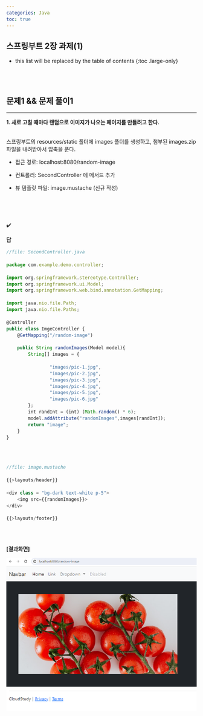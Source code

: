 ```yaml
---
categories: Java
toc: true
---
```


## 스프링부트 2장 과제(1)
* this list will be replaced by the table of contents
{:toc .large-only}
  <br> 
  <br>
  <br>
  <br>

## 문제1 && 문제 풀이1
___
**1. 새로 고칠 때마다 랜덤으로 이미지가 나오는 페이지를 만들려고 한다.**
<br>
<br>

스프링부트의 resources/static 폴더에 images 폴더를 생성하고, 첨부된 images.zip 파일을 내려받아서 압축을 푼다.
<br>

* 접근 경로: localhost:8080/random-image <br>

* 컨트롤러: SecondController 에 메서드 추가 <br>
* 뷰 템플릿 파일: image.mustache (신규 작성)

<br>
<br>
<br>

✔️
<br>

**답**
<br>
```js
//file: SecondController.java

package com.example.demo.controller;

import org.springframework.stereotype.Controller;
import org.springframework.ui.Model;
import org.springframework.web.bind.annotation.GetMapping;

import java.nio.file.Path;
import java.nio.file.Paths;

@Controller
public class ImgeController {
    @GetMapping("/random-image")

    public String randomImages(Model model){
        String[] images = {

                "images/pic-1.jpg",
                "images/pic-2.jpg",
                "images/pic-3.jpg",
                "images/pic-4.jpg",
                "images/pic-5.jpg",
                "images/pic-6.jpg"
        };
        int randInt = (int) (Math.random() * 6);
        model.addAttribute("randomImages",images[randInt]);
        return "image";
    }
}

```
<br>
<br>

```js
//file: image.mustache

{{>layouts/header}}

<div class = "bg-dark text-white p-5">
    <img src={{randomImages}}>
</div>

{{>layouts/footer}}
```
<br>
<br>

**[결과화면]**

![첨부1](https://github.com/YuiLoong/YuiLoong.github.io/blob/master/assets/img/0516_1.png?raw=true)

<br>
